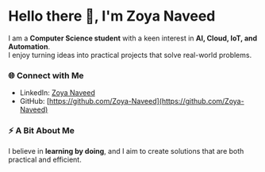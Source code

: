 # Hello there 👋, I'm Zoya Naveed

I am a **Computer Science student** with a keen interest in **AI, Cloud, IoT, and Automation**.  
I enjoy turning ideas into practical projects that solve real-world problems.

### 🌐 Connect with Me

- LinkedIn: [Zoya Naveed](https://www.linkedin.com/in/zoya-naveed)  
- GitHub: [https://github.com/Zoya-Naveed](https://github.com/Zoya-Naveed)
  
### ⚡ A Bit About Me
I believe in **learning by doing**, and I aim to create solutions that are both practical and efficient.
